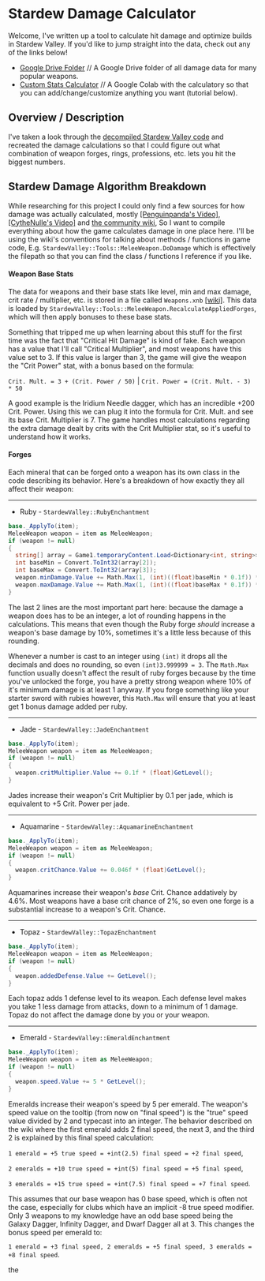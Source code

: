 # Stardew Damage Calculator
Welcome, I've written up a tool to calculate hit damage and optimize builds in Stardew Valley. If you'd like to jump straight into the data, check out any of the links below!
- [Google Drive Folder](link) // A Google Drive folder of all damage data for many popular weapons.
- [Custom Stats Calculator](link) // A Google Colab with the calculatory so that you can add/change/customize anything you want (tutorial below).

## Overview / Description
I've taken a look through the [decompiled Stardew Valley code](https://github.com/veywrn/StardewValley/tree/master) and recreated the damage calculations so that I could figure out what combination of weapon forges, rings, professions, etc. lets you hit the biggest numbers. 


## Stardew Damage Algorithm Breakdown
While researching for this project I could only find a few sources for how damage was actually calculated, mostly [[Penguinpanda's Video]](https://www.youtube.com/watch?v=_CGaLn6Etvc), [[CytheNulle's Video]](https://www.youtube.com/watch?v=upUQwXrW_kI) and [the community wiki](https://stardewvalleywiki.com), So I want to compile everything about how the game calculates damage in one place here. I'll be using the wiki's conventions for talking about methods / functions in game code, E.g. `StardewValley::Tools::MeleeWeapon.DoDamage` which is effectively the filepath so that you can find the class / functions I reference if you like.

#### Weapon Base Stats

The data for weapons and their base stats like level, min and max damage, crit rate / multiplier, etc. is stored in a file called `Weapons.xnb` [[wiki]](https://stardewvalleywiki.com/Modding:Items#Weapons). This data is loaded by `‎StardewValley::Tools::MeleeWeapon.RecalculateAppliedForges`, which will then apply bonuses to these base stats. 

Something that tripped me up when learning about this stuff for the first time was the fact that "Critical Hit Damage" is kind of fake. Each weapon has a value that I'll call "Critical Multiplier", and most weapons have this value set to 3. If this value is larger than 3, the game will give the weapon the "Crit Power" stat, with a bonus based on the formula:

`Crit. Mult. = 3 + (Crit. Power / 50)`  |  `Crit. Power = (Crit. Mult. - 3) * 50`

A good example is the Iridium Needle dagger, which has an incredible +200 Crit. Power. Using this we can plug it into the formula for Crit. Mult. and see its base Crit. Multiplier is 7. The game handles most calculations regarding the extra damage dealt by crits with the Crit Multiplier stat, so it's useful to understand how it works.

#### Forges

Each mineral that can be forged onto a weapon has its own class in the code describing its behavior. Here's a breakdown of how exactly they all affect their weapon: 
___
- Ruby - `StardewValley::RubyEnchantment`
```c#
base._ApplyTo(item);
MeleeWeapon weapon = item as MeleeWeapon;
if (weapon != null)
{
  string[] array = Game1.temporaryContent.Load<Dictionary<int, string>>("Data\\weapons")[weapon.InitialParentTileIndex].Split('/');
  int baseMin = Convert.ToInt32(array[2]);
  int baseMax = Convert.ToInt32(array[3]);
  weapon.minDamage.Value += Math.Max(1, (int)((float)baseMin * 0.1f)) * GetLevel();
  weapon.maxDamage.Value += Math.Max(1, (int)((float)baseMax * 0.1f)) * GetLevel();
}
```

The last 2 lines are the most important part here: because the damage a weapon does has to be an integer, a lot of rounding happens in the calculations. This means that even though the Ruby forge *should* increase a weapon's base damage by 10%, sometimes it's a little less because of this rounding. 

Whenever a number is cast to an integer using `(int)` it drops all the decimals and does no rounding, so even `(int)3.999999 = 3`. The `Math.Max` function usually doesn't affect the result of ruby forges because by the time you've unlocked the forge, you have a pretty strong weapon where 10% of it's minimum damage is at least 1 anyway.  If you forge something like your starter sword with rubies however, this `Math.Max` will ensure that you at least get 1 bonus damage added per ruby. 
___
- Jade - `StardewValley::JadeEnchantment`
```c#
base._ApplyTo(item);
MeleeWeapon weapon = item as MeleeWeapon;
if (weapon != null)
{
  weapon.critMultiplier.Value += 0.1f * (float)GetLevel();
}
```

Jades increase their weapon's Crit Multiplier by 0.1 per jade, which is equivalent to +5 Crit. Power per jade. 
___
- Aquamarine - `StardewValley::AquamarineEnchantment`
```c#
base._ApplyTo(item);
MeleeWeapon weapon = item as MeleeWeapon;
if (weapon != null)
{
  weapon.critChance.Value += 0.046f * (float)GetLevel();
}
```

Aquamarines increase their weapon's *base* Crit. Chance addatively by 4.6%. Most weapons have a base crit chance of 2%, so even one forge is a substantial increase to a weapon's Crit. Chance.

___
- Topaz - `StardewValley::TopazEnchantment`
```c#
base._ApplyTo(item);
MeleeWeapon weapon = item as MeleeWeapon;
if (weapon != null)
{
  weapon.addedDefense.Value += GetLevel();
}
```
Each topaz adds 1 defense level to its weapon. Each defense level makes you take 1 less damage from attacks, down to a minimum of 1 damage. Topaz do not affect the damage done by you or your weapon.

___
- Emerald - `StardewValley::EmeraldEnchantment`
```c#
base._ApplyTo(item);
MeleeWeapon weapon = item as MeleeWeapon;
if (weapon != null)
{
  weapon.speed.Value += 5 * GetLevel();
}
```

Emeralds increase their weapon's speed by 5 per emerald. The weapon's speed value on the tooltip (from now on "final speed") is the "true" speed value divided by 2 and typecast into an integer. The behavior described on the wiki where the first emerald adds 2 final speed, the next 3, and the third 2 is explained by this final speed calculation: 

`1 emerald = +5 true speed = +int(2.5) final speed = +2 final speed`, 

`2 emeralds = +10 true speed = +int(5) final speed = +5 final speed`,

`3 emeralds = +15 true speed = +int(7.5) final speed = +7 final speed`.

This assumes that our base weapon has 0 base speed, which is often not the case, especially for clubs which have an implicit -8 true speed modifier. Only 3 weapons to my knowledge have an odd base speed being the Galaxy Dagger, Infinity Dagger, and Dwarf Dagger all at 3. This changes the bonus speed per emerald to: 

`1 emerald = +3 final speed, 2 emeralds = +5 final speed, 3 emeralds = +8 final speed`.

the

















